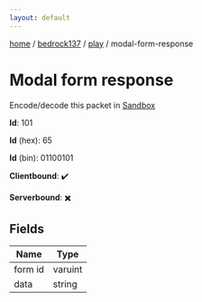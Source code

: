 ```yaml
---
layout: default
---
```


[home](/)  /  [bedrock137](/protocol/bedrock137)  /  [play](/protocol/bedrock137/play)  /  modal-form-response

# Modal form response

Encode/decode this packet in [Sandbox](../../../sandbox/bedrock137#Play.ModalFormResponse)

**Id**: 101

**Id** (hex): 65

**Id** (bin): 01100101

**Clientbound**: ✔️

**Serverbound**: ✖️

## Fields

Name | Type
---|---
form id | varuint
data | string
